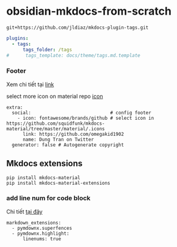# obsidian-mkdocs-from-scratch

```requirement.in
git+https://github.com/jldiaz/mkdocs-plugin-tags.git
```

```mkdocs.yml
plugins:
  - tags:
      tags_folder: /tags
#      tags_template: docs/theme/tags.md.template
```

### Footer
Xem chi tiết tại [link](https://squidfunk.github.io/mkdocs-material/setup/setting-up-the-footer/)

select more icon on material repo
[icon](https://github.com/squidfunk/mkdocs-material/tree/master/material/.icons)
```
extra:
  social:                             # config footer
    - icon: fontawesome/brands/github # select icon in https://github.com/squidfunk/mkdocs-material/tree/master/material/.icons
      link: https://github.com/omegakid1902
      name: Dung Tran on Twitter
  generator: false # Autogenerate copyright 
```

## Mkdocs extensions
```
pip install mkdocs-material
pip install mkdocs-material-extensions
```

### add line num for code block
Chi tiết [tại đây](https://squidfunk.github.io/mkdocs-material/reference/code-blocks/)
```
markdown_extensions:
  - pymdownx.superfences
  - pymdownx.highlight:
      linenums: true
```
